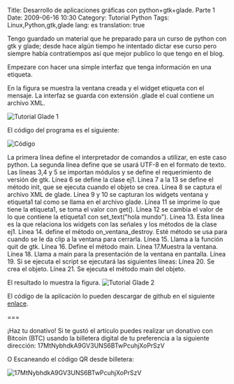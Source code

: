 Title: Desarrollo de aplicaciones gráficas con python+gtk+glade. Parte 1
Date: 2009-06-16 10:30
Category: Tutorial Python
Tags: Linux,Python,gtk,glade
lang: es
translation: true

Tengo guardado un material que he preparado para un curso de python con gtk y glade;
desde hace algún tiempo he intentado dictar ese curso pero siempre había contratiempos
así que mejor publico lo que tengo en el blog.

Empezare con hacer una simple interfaz que tenga información en una etiqueta.

En la figura se muestra la ventana creada y el widget etiqueta con el mensaje. La interfaz
se guarda con extensión .glade el cual contiene un archivo XML.

![Tutorial Glade 1](./imagenes/tutorialglade1-1.png)

El código del programa es el siguiente:

![Código](./imagenes/tutorialpythongtkglade1-codigo.png)

La primera línea define el interpretador de comandos a utilizar, en este caso python.
La segunda línea define que se usará UTF-8 en el formato de texto.
Las líneas 3,4 y 5 se importan módulos y se define el requerimiento de versión de gtk.
Línea 6 se define la clase ej1.
Línea 7 a la 13 se define el método init, que se ejecuta cuando el objeto se crea.
Línea 8 se captura el archivo XML de glade.
Línea 9 y 10 se capturan los widgets ventana y etiqueta1 tal como se llama en el archivo glade.
Línea 11 se imprime lo que tiene la etiqueta1, se toma el valor con get().
Línea 12 se cambia el valor de lo que contiene la etiqueta1 con set_text("hola mundo").
Línea 13. Esta línea es la que relaciona los widgets con las señales y los métodos de la clase ej1.
Línea 14. define el método on_ventana_destroy. Esté método se usa para cuando se le da clip a la ventana para cerrarla.
Línea 15. Llama a la función quit de gtk.
Línea 16. Define el método main.
Línea 17.Muestra la ventana.
Línea 18. Llama a main para la presentación de la ventana en pantalla.
Línea 19. Si se ejecuta el script se ejecutará las siguientes líneas:
Línea 20. Se crea el objeto.
Línea 21. Se ejecuta el método main del objeto.


El resultado lo muestra la figura.
![Tutorial Glade 2](./imagenes/tutorialglade1-2.png)

El código de la aplicación lo pueden descargar de github en el siguiente
[enlace](https://github.com/ecrespo/ecrespo.github.io/blob/master/content/code/2009/ej1.py).



===

¡Haz tu donativo!
Si te gustó el artículo puedes realizar un donativo con Bitcoin (BTC)
usando la billetera digital de tu preferencia a la siguiente
dirección: 17MtNybhdkA9GV3UNS6BTwPcuhjXoPrSzV

O Escaneando el código QR desde billetera:

![17MtNybhdkA9GV3UNS6BTwPcuhjXoPrSzV](./imagenes/17MtNybhdkA9GV3UNS6BTwPcuhjXoPrSzV.png)
